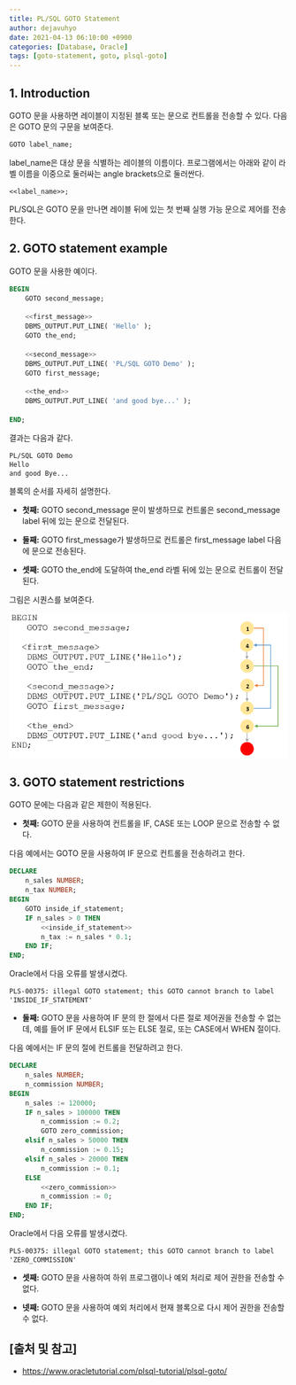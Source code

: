 ```yaml
---
title: PL/SQL GOTO Statement
author: dejavuhyo
date: 2021-04-13 06:10:00 +0900
categories: [Database, Oracle]
tags: [goto-statement, goto, plsql-goto]
---
```


## 1. Introduction
GOTO 문을 사용하면 레이블이 지정된 블록 또는 문으로 컨트롤을 전송할 수 있다. 다음은 GOTO 문의 구문을 보여준다.

```sql
GOTO label_name;
```

label_name은 대상 문을 식별하는 레이블의 이름이다. 프로그램에서는 아래와 같이 라벨 이름을 이중으로 둘러싸는 angle brackets으로 둘러싼다.

```text
<<label_name>>;
```

PL/SQL은 GOTO 문을 만나면 레이블 뒤에 있는 첫 번째 실행 가능 문으로 제어를 전송한다.

## 2. GOTO statement example
GOTO 문을 사용한 예이다.

```sql
BEGIN
    GOTO second_message;

    <<first_message>>
    DBMS_OUTPUT.PUT_LINE( 'Hello' );
    GOTO the_end;

    <<second_message>>
    DBMS_OUTPUT.PUT_LINE( 'PL/SQL GOTO Demo' );
    GOTO first_message;

    <<the_end>>
    DBMS_OUTPUT.PUT_LINE( 'and good bye...' );

END;
````

결과는 다음과 같다.

```text
PL/SQL GOTO Demo
Hello
and good Bye...
```

블록의 순서를 자세히 설명한다.

* __첫째:__ GOTO second_message 문이 발생하므로 컨트롤은 second_message label 뒤에 있는 문으로 전달된다.

* __둘째:__ GOTO first_message가 발생하므로 컨트롤은 first_message label 다음에 문으로 전송된다.

* __셋째:__ GOTO the_end에 도달하여 the_end 라벨 뒤에 있는 문으로 컨트롤이 전달된다.

그림은 시퀀스를 보여준다.

![goto-example](/assets/img/2021-04-13-plsql-goto-statement/goto-example.png)

## 3. GOTO statement restrictions
GOTO 문에는 다음과 같은 제한이 적용된다.

* __첫째:__ GOTO 문을 사용하여 컨트롤을 IF, CASE 또는 LOOP 문으로 전송할 수 없다.

다음 예에서는 GOTO 문을 사용하여 IF 문으로 컨트롤을 전송하려고 한다.

```sql
DECLARE 
    n_sales NUMBER;
    n_tax NUMBER;
BEGIN 
    GOTO inside_if_statement;
    IF n_sales > 0 THEN
        <<inside_if_statement>>
        n_tax := n_sales * 0.1;
    END IF;
END;
```

Oracle에서 다음 오류를 발생시켰다.

```text
PLS-00375: illegal GOTO statement; this GOTO cannot branch to label 'INSIDE_IF_STATEMENT'
```

* __둘째:__ GOTO 문을 사용하여 IF 문의 한 절에서 다른 절로 제어권을 전송할 수 없는데, 예를 들어 IF 문에서 ELSIF 또는 ELSE 절로, 또는 CASE에서 WHEN 절이다.

다음 예에서는 IF 문의 절에 컨트롤을 전달하려고 한다.

```sql
DECLARE
    n_sales NUMBER;
    n_commission NUMBER;
BEGIN
    n_sales := 120000;
    IF n_sales > 100000 THEN
        n_commission := 0.2;
        GOTO zero_commission;
    elsif n_sales > 50000 THEN
        n_commission := 0.15;
    elsif n_sales > 20000 THEN
        n_commission := 0.1;
    ELSE
        <<zero_commission>>
        n_commission := 0;
    END IF;
END;
```

Oracle에서 다음 오류를 발생시켰다.

```text
PLS-00375: illegal GOTO statement; this GOTO cannot branch to label 'ZERO_COMMISSION'
```

* __셋째:__ GOTO 문을 사용하여 하위 프로그램이나 예외 처리로 제어 권한을 전송할 수 없다.

* __넷째:__ GOTO 문을 사용하여 예외 처리에서 현재 블록으로 다시 제어 권한을 전송할 수 없다.

## [출처 및 참고]
* <https://www.oracletutorial.com/plsql-tutorial/plsql-goto/>

